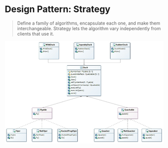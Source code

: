 # Design Pattern: Strategy

> Define a family of algorithms, encapsulate each one, and make them
> interchangeable. Strategy lets the algorithm vary independently from clients
> that use it.

![MiniDuckSimulator Class Diagram](/UMLs/strategy/MiniDuckSimulator_Class_Diagram.png)
